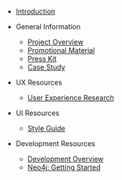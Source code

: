 - [Introduction](/)

- General Information

  - [Project Overview](/general/overview.md)
  - [Promotional Material](/general/promo.md)
  - [Press Kit](/general/press.md)
  - [Case Study](/general/case_study.md)

- UX Resources

  - [User Experience Research](/ux/uxresearch.md)

- UI Resources

  - [Style Guide](/ui/styles.md)

- Development Resources

  - [Development Overview](/dev/dev.md)
  - [Neo4j: Getting Started](/dev/neo4j.md)
